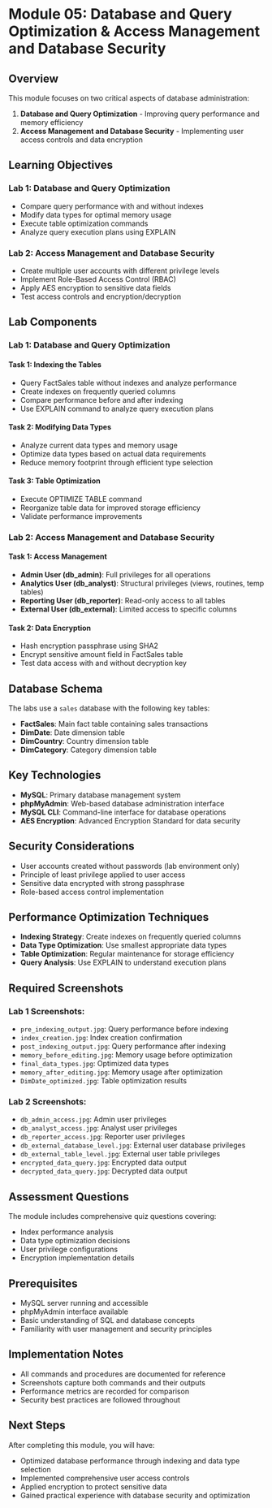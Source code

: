# Module 05: Database and Query Optimization & Access Management and Database Security

## Overview
This module focuses on two critical aspects of database administration:
1. **Database and Query Optimization** - Improving query performance and memory efficiency
2. **Access Management and Database Security** - Implementing user access controls and data encryption

## Learning Objectives

### Lab 1: Database and Query Optimization
- Compare query performance with and without indexes
- Modify data types for optimal memory usage
- Execute table optimization commands
- Analyze query execution plans using EXPLAIN

### Lab 2: Access Management and Database Security
- Create multiple user accounts with different privilege levels
- Implement Role-Based Access Control (RBAC)
- Apply AES encryption to sensitive data fields
- Test access controls and encryption/decryption

## Lab Components

### Lab 1: Database and Query Optimization

#### Task 1: Indexing the Tables
- Query FactSales table without indexes and analyze performance
- Create indexes on frequently queried columns
- Compare performance before and after indexing
- Use EXPLAIN command to analyze query execution plans

#### Task 2: Modifying Data Types
- Analyze current data types and memory usage
- Optimize data types based on actual data requirements
- Reduce memory footprint through efficient type selection

#### Task 3: Table Optimization
- Execute OPTIMIZE TABLE command
- Reorganize table data for improved storage efficiency
- Validate performance improvements

### Lab 2: Access Management and Database Security

#### Task 1: Access Management
- **Admin User (db_admin)**: Full privileges for all operations
- **Analytics User (db_analyst)**: Structural privileges (views, routines, temp tables)
- **Reporting User (db_reporter)**: Read-only access to all tables
- **External User (db_external)**: Limited access to specific columns

#### Task 2: Data Encryption
- Hash encryption passphrase using SHA2
- Encrypt sensitive amount field in FactSales table
- Test data access with and without decryption key

## Database Schema
The labs use a `sales` database with the following key tables:
- **FactSales**: Main fact table containing sales transactions
- **DimDate**: Date dimension table
- **DimCountry**: Country dimension table
- **DimCategory**: Category dimension table

## Key Technologies
- **MySQL**: Primary database management system
- **phpMyAdmin**: Web-based database administration interface
- **MySQL CLI**: Command-line interface for database operations
- **AES Encryption**: Advanced Encryption Standard for data security

## Security Considerations
- User accounts created without passwords (lab environment only)
- Principle of least privilege applied to user access
- Sensitive data encrypted with strong passphrase
- Role-based access control implementation

## Performance Optimization Techniques
- **Indexing Strategy**: Create indexes on frequently queried columns
- **Data Type Optimization**: Use smallest appropriate data types
- **Table Optimization**: Regular maintenance for storage efficiency
- **Query Analysis**: Use EXPLAIN to understand execution plans

## Required Screenshots
### Lab 1 Screenshots:
- `pre_indexing_output.jpg`: Query performance before indexing
- `index_creation.jpg`: Index creation confirmation
- `post_indexing_output.jpg`: Query performance after indexing
- `memory_before_editing.jpg`: Memory usage before optimization
- `final_data_types.jpg`: Optimized data types
- `memory_after_editing.jpg`: Memory usage after optimization
- `DimDate_optimized.jpg`: Table optimization results

### Lab 2 Screenshots:
- `db_admin_access.jpg`: Admin user privileges
- `db_analyst_access.jpg`: Analyst user privileges
- `db_reporter_access.jpg`: Reporter user privileges
- `db_external_database_level.jpg`: External user database privileges
- `db_external_table_level.jpg`: External user table privileges
- `encrypted_data_query.jpg`: Encrypted data output
- `decrypted_data_query.jpg`: Decrypted data output

## Assessment Questions
The module includes comprehensive quiz questions covering:
- Index performance analysis
- Data type optimization decisions
- User privilege configurations
- Encryption implementation details

## Prerequisites
- MySQL server running and accessible
- phpMyAdmin interface available
- Basic understanding of SQL and database concepts
- Familiarity with user management and security principles

## Implementation Notes
- All commands and procedures are documented for reference
- Screenshots capture both commands and their outputs
- Performance metrics are recorded for comparison
- Security best practices are followed throughout

## Next Steps
After completing this module, you will have:
- Optimized database performance through indexing and data type selection
- Implemented comprehensive user access controls
- Applied encryption to protect sensitive data
- Gained practical experience with database security and optimization